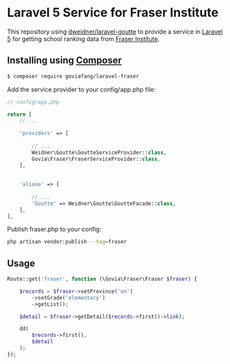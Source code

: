 # Laravel 5 Service for Fraser Institute

This repository using [dweidner/laravel-goutte](https://github.com/dweidner/laravel-goutte) to provide a service in [Laravel 5](http://laravel.com) for getting school ranking data from [Fraser Institute](https://www.fraserinstitute.org/school-performance). 

## Installing using [Composer](https://getcomposer.org/)

```sh
$ composer require goviafang/laravel-fraser
```

Add the service provider to your config/app.php file:

```php
// config/app.php

return [
    // ...
    
    'providers' => [
    
        // ...
        Weidner\Goutte\GoutteServiceProvider::class,
        Govia\Fraser\FraserServiceProvider::class,
    ],
    
    
    'aliase' => [
    
        // ...
        'Goutte' => Weidner\Goutte\GoutteFacade::class,
    ],
],
```

Publish fraser.php to your config:

```sh
php artisan vendor:publish --tag=fraser
```

## Usage

```php
Route::get('fraser', function (\Govia\Fraser\Fraser $fraser) {

    $records = $fraser->setProvince('on')
        ->setGrade('elementary')
        ->getList();

    $detail = $fraser->getDetail($records->first()->link);

    dd(
        $records->first(),
        $detail
    );
});
```